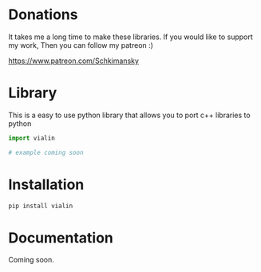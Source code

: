 # Donations

It takes me a long time to make these libraries. If you would like to support my work, Then you can follow my patreon :)

https://www.patreon.com/Schkimansky

# Library

This is a easy to use python library that allows you to port c++ libraries to python

```python
import vialin

# example coming soon
```

# Installation

```bash
pip install vialin
```

# Documentation
Coming soon.
